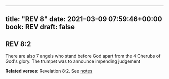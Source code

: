 
---
title: "REV 8"
date: 2021-03-09 07:59:46+00:00
book: REV
draft: false
---

## REV 8:2

There are also 7 angels who stand before God apart from the 4 Cherubs of God's glory. The trumpet was to announce impending judgement

**Related verses**: Revelation 8:2. See [notes](https://my.bible.com/notes/3645863413597069754)


